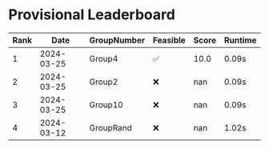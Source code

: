 # Provisional Leaderboard
| Rank | Date | GroupNumber | Feasible | Score | Runtime |
| ------ | ------------ | ------------------- |-------------| ------- | ------- |
| 1 | 2024-03-25 | Group4 | ✅ | 10.0 | 0.09s |
| 2 | 2024-03-25 | Group2 | ❌ | nan | 0.09s |
| 3 | 2024-03-25 | Group10 | ❌ | nan | 0.09s |
| 4 | 2024-03-12 | GroupRand | ❌ | nan | 1.02s |

